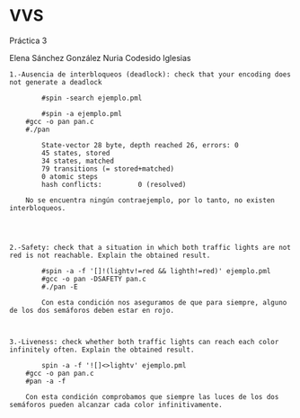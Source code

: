 # VVS
Práctica 3 

Elena Sánchez González 
Nuria Codesido Iglesias
    
    
    1.-Ausencia de interbloqueos (deadlock): check that your encoding does not generate a deadlock
    
    		#spin -search ejemplo.pml
    
	    	#spin -a ejemplo.pml
		#gcc -o pan pan.c
		#./pan  
		
			State-vector 28 byte, depth reached 26, errors: 0
			45 states, stored
			34 states, matched
			79 transitions (= stored+matched)
			0 atomic steps
			hash conflicts:         0 (resolved)
		
		No se encuentra ningún contraejemplo, por lo tanto, no existen interbloqueos. 



    
    2.-Safety: check that a situation in which both traffic lights are not red is not reachable. Explain the obtained result.
    
    		#spin -a -f '[]!(lightv!=red && lighth!=red)' ejemplo.pml
    		#gcc -o pan -DSAFETY pan.c
    		#./pan -E
    
    		Con esta condición nos aseguramos de que para siempre, alguno de los dos semáforos deben estar en rojo.
    
    
    
    3.-Liveness: check whether both traffic lights can reach each color infinitely often. Explain the obtained result.

    		spin -a -f '![]<>lightv' ejemplo.pml
		#gcc -o pan pan.c
		#pan -a -f
		
		Con esta condición comprobamos que siempre las luces de los dos semáforos pueden alcanzar cada color infinitivamente.
    
    
